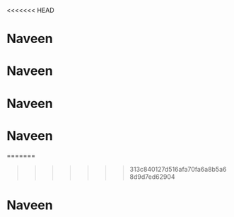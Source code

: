 <<<<<<< HEAD
# Naveen
# Naveen
# Naveen
# Naveen
=======

>>>>>>> 313c840127d516afa70fa6a8b5a68d9d7ed62904
# Naveen
